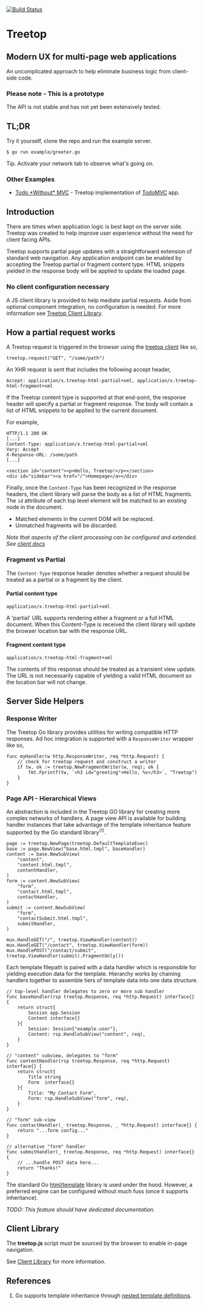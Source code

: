 [![Build Status](https://travis-ci.org/rur/treetop.svg?branch=v0.3.0)](https://travis-ci.org/rur/treetop)

# Treetop

## Modern UX for multi-page web applications

An uncomplicated approach to help eliminate business logic from client-side code.

### Please note - This is a prototype

The API is not stable and has not yet been extensively tested.

## TL;DR

Try it yourself, clone the repo and run the example server.

    $ go run example/greeter.go

Tip. Activate your network tab to observe what's going on.

### Other Examples

- [Todo \*Without\* MVC](https://github.com/rur/todowithoutmvc) - Treetop implementation of [TodoMVC](http://todomvc.com) app.

## Introduction

There are times when application logic is best kept on the server side. Treetop was created to help improve user experience without the need for client facing APIs.

Treetop supports partial page updates with a straightforward extension of standard web navigation. Any application endpoint can be enabled by accepting the Treetop partial or fragment content type. HTML snippets yielded in the response body will be applied to update the loaded page.


### No client configuration necessary

A JS client library is provided to help mediate partial requests. Aside from optional component integration, no configuration is needed. For more information see [Treetop Client Library](https://github.com/rur/treetop-client).


## How a partial request works

A Treetop request is triggered in the browser using the [treetop client](https://github.com/rur/treetop-client) like so,

    treetop.request("GET", "/some/path")

An XHR request is sent that includes the following accept header,

    Accept: application/x.treetop-html-partial+xml, application/x.treetop-html-fragment+xml

If the Treetop content type is supported at that end-point, the response header will specify a partial or fragment response. The body will contain a list of HTML snippets to be applied to the current document.

For example,

    HTTP/1.1 200 OK
    [...]
    Content-Type: application/x.treetop-html-partial+xml
    Vary: Accept
    X-Response-URL: /some/path
    [...]

    <section id="content"><p>Hello, Treetop!</p></section>
    <div id="sidebar"><a href="/">Homepage</a></div>

Finally, once the `Content-Type` has been recognized in the response headers, the client library will parse the body as a list of HTML fragments. The `id` attribute of each top level element will be matched to an existing node in the document.

* Matched elements in the current DOM will be replaced.
* Unmatched fragments will be discarded.

_Note that aspects of the client processing can be configured and extended. See [client docs](https://github.com/rur/treetop-client)_


### Fragment vs Partial

The `Content-Type` response header denotes whether a request should be treated as a partial or a fragment by the client.

#### Partial content type

    application/x.treetop-html-partial+xml

A 'partial' URL supports rendering either a fragment or a full HTML document. When this Content-Type is received the client library will update the browser location bar with the response URL.

#### Fragment content type

    application/x.treetop-html-fragment+xml

The contents of this response should be treated as a transient view update. The URL is not necessarily capable of yielding a valid HTML document so the location bar will not change.

## Server Side Helpers

### Response Writer

The Treetop Go library provides utilities for writing compatible HTTP responses. Ad hoc integration is supported with a `ResponseWriter` wrapper like so,

    func myHandler(w http.ResponseWriter, req *http.Request) {
        // check for treetop request and construct a writer
        if tw, ok := treetop.NewFragmentWriter(w, req); ok {
            fmt.Fprintf(tw, `<h3 id="greeting">Hello, %s</h3>`, "Treetop")
        }
    }

### Page API - Hierarchical Views

An abstraction is included in the Treetop GO library for creating more complex networks of handlers. A page view API is available for building handler instances that take advantage of the template inheritance feature supported by the Go standard library<sup>(1)</sup>.

    page := treetop.NewPage(treetop.DefaultTemplateExec)
    base := page.NewView("base.html.tmpl", baseHandler)
    content := base.NewSubView(
        "content",
        "content.html.tmpl",
        contentHandler,
    )
    form := content.NewSubView(
        "form",
        "contact.html.tmpl",
        contactHandler,
    )
    submit := content.NewSubView(
        "form",
        "contactSubmit.html.tmpl",
        submitHandler,
    )

    mux.HandleGET("/", treetop.ViewHandler(content))
    mux.HandleGET("/contact", treetop.ViewHandler(form))
    mux.HandlePOST("/contact/submit", treetop.ViewHandler(submit).FragmentOnly())

Each template filepath is paired with a data handler which is responsible for yielding execution data for the template. Hierarchy works by chaining handlers together to assemble tiers of template data into one data structure.

    // top-level handler delegates to zero or more sub handler
    func baseHandler(rsp treetop.Response, req *http.Request) interface{} {
        return struct{
            Session app.Session
            Content interface{}
        }{
            Session: Session{"example.user"},
            Content: rsp.HandleSubView("content", req),
        }
    }

    // "content" subview, delegates to "form"
    func contentHandler(rsp treetop.Response, req *http.Request) interface{} {
        return struct{
            Title string
            Form  interface{}
        }{
            Title: "My Contact Form",
            Form: rsp.HandleSubView("form", req),
        }
    }

    // "form" sub-view
    func contactHandler(_ treetop.Response, _ *http.Request) interface{} {
        return "...form config..."
    }

    // alternative "form" handler
    func submitHandler(_ treetop.Response, req *http.Request) interface{} {
        // ...handle POST data here...
        return "Thanks!"
    }


The standard Go [html/template](https://golang.org/pkg/html/template/) library is used under the hood. However, a preferred engine can be configured without much fuss (once it supports inheritance).

_TODO: This feature should have dedicated documentation._

## Client Library

The __treetop.js__ script must be sourced by the browser to enable in-page navigation.

See [Client Library](https://github.com/rur/treetop-client) for more information.


## References
1. Go supports template inheritance through [nested template definitions](https://tip.golang.org/pkg/text/template/#hdr-Nested_template_definitions).
